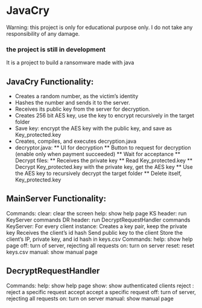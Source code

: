 # JavaCry
Warning: this project is only for educational purpose only. I do not take any responsibility of any damage.
### the project is still in development

It is a project to build a ransomware made with java


## JavaCry Functionality:
* Creates a random number, as the victim’s identity
* Hashes the number and sends it to the server.
* Receives its public key from the server for decryption.
* Creates 256 bit AES key, use the key to encrypt recursively in the target folder
* Save key: encrypt the AES key with the public key, and save as Key_protected.key
* Creates, compiles, and executes decryption.java
* decryptor.java:
** UI for decryption
** Button to request for decryption (enable only when payment succeeded)
** Wait for acceptance
** Decrypt files:
** Receives the private key
** Read Key_protected.key
** Decrypt Key_protected.key with the private key, get the AES key
** Use the AES key to recursively decrypt the target folder
** Delete itself, Key_protected.key
## MainServer Functionality:
Commands:
clear: clear the screen
help: show help page
KS header: run KeyServer commands
DR header: run DecryptRequestHandler commands
KeyServer:
For every client instance:
Creates a key pair, keep the private key
Receives the client’s id hash
Send public key to the client
Store the client’s IP, private key, and id hash in keys.csv
Commands:
help: show help page
off: turn of server, rejecting all requests
on: turn on server
reset: reset keys.csv
manual: show manual page
## DecryptRequestHandler
Commands:
help: show help page
show: show authenticated clients
reject <idx>: reject a specific request
accept <idx> accept a specific request
off: turn of server, rejecting all requests
on: turn on server
manual: show manual page

